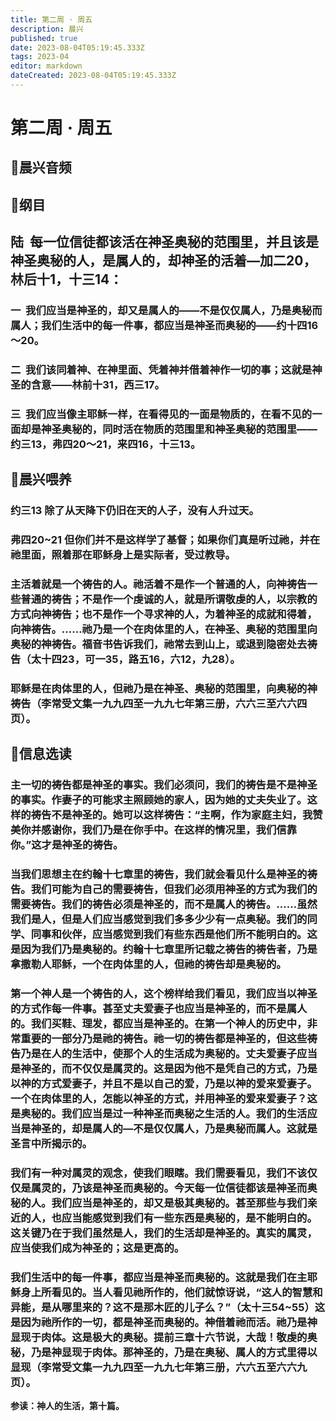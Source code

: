 ```yaml
---
title: 第二周 · 周五
description: 晨兴
published: true
date: 2023-08-04T05:19:45.333Z
tags: 2023-04
editor: markdown
dateCreated: 2023-08-04T05:19:45.333Z
---
```


# 第二周 · 周五
## 🎵晨兴音频

## 📖纲目

## **陆  每一位信徒都该活在神圣奥秘的范围里，并且该是神圣奥秘的人，是属人的，却神圣的活着—加二20，林后十1，十三14：**

### 一  我们应当是神圣的，却又是属人的——不是仅仅属人，乃是奥秘而属人；我们生活中的每一件事，都应当是神圣而奥秘的——约十四16～20。

### 二  我们该同着神、在神里面、凭着神并借着神作一切的事；这就是神圣的含意——林前十31，西三17。

### 三  我们应当像主耶稣一样，在看得见的一面是物质的，在看不见的一面却是神圣奥秘的，同时活在物质的范围里和神圣奥秘的范围里——约三13，弗四20～21，来四16，十三13。

## 📖晨兴喂养

### **约三13	除了从天降下仍旧在天的人子，没有人升过天。**

### **弗四20~21	但你们并不是这样学了基督；如果你们真是听过祂，并在祂里面，照着那在耶稣身上是实际者，受过教导。**

### 主活着就是一个祷告的人。祂活着不是作一个普通的人，向神祷告一些普通的祷告；不是作一个虔诚的人，就是所谓敬虔的人，以宗教的方式向神祷告；也不是作一个寻求神的人，为着神圣的成就和得着，向神祷告。……祂乃是一个在肉体里的人，在神圣、奥秘的范围里向奥秘的神祷告。福音书告诉我们，祂常去到山上，或退到隐密处去祷告（太十四23，可一35，路五16，六12，九28）。

### 耶稣是在肉体里的人，但祂乃是在神圣、奥秘的范围里，向奥秘的神祷告（李常受文集一九九四至一九九七年第三册，六六三至六六四页）。

## 📖信息选读

### 主一切的祷告都是神圣的事实。我们必须问，我们的祷告是不是神圣的事实。作妻子的可能求主照顾她的家人，因为她的丈夫失业了。这样的祷告不是神圣的。她可以这样祷告：“主啊，作为家庭主妇，我赞美你并感谢你，我们乃是在你手中。在这样的情况里，我们信靠你。”这才是神圣的祷告。

### 当我们思想主在约翰十七章里的祷告，我们就会看见什么是神圣的祷告。我们可能为自己的需要祷告，但我们必须用神圣的方式为我们的需要祷告。我们的祷告必须是神圣的，而不是属人的祷告。……虽然我们是人，但是人们应当感觉到我们多多少少有一点奥秘。我们的同学、同事和伙伴，应当感觉到我们有些东西是他们所不能明白的。这是因为我们乃是奥秘的。约翰十七章里所记载之祷告的祷告者，乃是拿撒勒人耶稣，一个在肉体里的人，但祂的祷告却是奥秘的。

### 第一个神人是一个祷告的人，这个榜样给我们看见，我们应当以神圣的方式作每一件事。甚至丈夫爱妻子也应当是神圣的，而不是属人的。我们买鞋、理发，都应当是神圣的。在第一个神人的历史中，非常重要的一部分乃是祂的祷告。祂一切的祷告都是神圣的，但这些祷告乃是在人的生活中，使那个人的生活成为奥秘的。丈夫爱妻子应当是神圣的，而不仅仅是属灵的。这是因为他不是凭自己的方式，乃是以神的方式爱妻子，并且不是以自己的爱，乃是以神的爱来爱妻子。一个在肉体里的人，怎能以神圣的方式，并用神圣的爱来爱妻子？这是奥秘的。我们应当是过一种神圣而奥秘之生活的人。我们的生活应当是神圣的，却是属人的—不是仅仅属人，乃是奥秘而属人。这就是圣言中所揭示的。

### 我们有一种对属灵的观念，使我们眼瞎。我们需要看见，我们不该仅仅是属灵的，乃该是神圣而奥秘的。今天每一位信徒都该是神圣而奥秘的人。我们应当是神圣的，却又是极其奥秘的。甚至那些与我们亲近的人，也应当能感觉到我们有一些东西是奥秘的，是不能明白的。这关键乃在于我们虽然是人，我们的生活却是神圣的。真实的属灵，应当使我们成为神圣的；这是更高的。

### 我们生活中的每一件事，都应当是神圣而奥秘的。这就是我们在主耶稣身上所看见的。当人看见祂所作的，他们就惊讶说，“这人的智慧和异能，是从哪里来的？这不是那木匠的儿子么？”（太十三54~55）这是因为祂所作的一切，都是神圣而奥秘的。神借着祂而活。祂乃是神显现于肉体。这是极大的奥秘。提前三章十六节说，大哉！敬虔的奥秘，乃是神显现于肉体。那神圣的，乃是在奥秘、属人的方式里得以显现（李常受文集一九九四至一九九七年第三册，六六五至六六九页）。

**参读：神人的生活，第十篇。**
<!-- Google tag (gtag.js) -->
<script async src="https://www.googletagmanager.com/gtag/js?id=G-1P8709Z16T"></script>
<script>
  window.dataLayer = window.dataLayer || [];
  function gtag(){dataLayer.push(arguments);}
  gtag('js', new Date());

  gtag('config', 'G-1P8709Z16T');
</script>